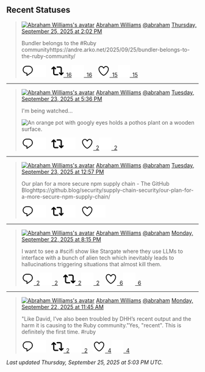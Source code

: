 ## Recent Statuses

> <a href="https://indieweb.social/@abraham"><img alt="Abraham Williams's avatar" src="https://cdn.masto.host/indiewebsocial/accounts/avatars/109/292/540/382/343/163/original/d00f2e03ce9c85b1.jpg" height="24" width="24" ></a> [Abraham Williams](https://indieweb.social/@abraham) [@abraham](https://indieweb.social/@abraham) [Thursday, September 25, 2025 at 2:02 PM](https://indieweb.social/@abraham/115265304240034534)
>
> Bundler belongs to the #Ruby communityhttps://andre.arko.net/2025/09/25/bundler-belongs-to-the-ruby-community/
>
> [![Reply](./images/reply_light.svg#gh-light-mode-only "Reply")](https://indieweb.social/@abraham/115265304240034534#gh-light-mode-only)[![Reply](./images/reply.svg#gh-dark-mode-only "Reply")](https://indieweb.social/@abraham/115265304240034534#gh-dark-mode-only)&emsp;[![Boost](./images/retweet_light.svg#gh-light-mode-only "Boost")&ensp;16](https://indieweb.social/@abraham/115265304240034534#gh-light-mode-only)[![Boost](./images/retweet.svg#gh-dark-mode-only "Boost")&ensp;16](https://indieweb.social/@abraham/115265304240034534#gh-dark-mode-only)&emsp;[![Favorite](./images/like_light.svg#gh-light-mode-only "Favorite")&ensp;15](https://indieweb.social/@abraham/115265304240034534#gh-light-mode-only)[![Favorite](./images/like.svg#gh-dark-mode-only "Favorite")&ensp;15](https://indieweb.social/@abraham/115265304240034534#gh-dark-mode-only)


---

> <a href="https://indieweb.social/@abraham"><img alt="Abraham Williams's avatar" src="https://cdn.masto.host/indiewebsocial/accounts/avatars/109/292/540/382/343/163/original/d00f2e03ce9c85b1.jpg" height="24" width="24" ></a> [Abraham Williams](https://indieweb.social/@abraham) [@abraham](https://indieweb.social/@abraham) [Tuesday, September 23, 2025 at 5:36 PM](https://indieweb.social/@abraham/115254821984794369)
>
> I&#39;m being watched...
>
> ![An orange pot with googly eyes holds a pothos plant on a wooden surface.](https://cdn.masto.host/indiewebsocial/media_attachments/files/115/254/821/081/561/286/original/e872a60bf625d4cf.jpg)
>
> [![Reply](./images/reply_light.svg#gh-light-mode-only "Reply")](https://indieweb.social/@abraham/115254821984794369#gh-light-mode-only)[![Reply](./images/reply.svg#gh-dark-mode-only "Reply")](https://indieweb.social/@abraham/115254821984794369#gh-dark-mode-only)&emsp;[![Boost](./images/retweet_light.svg#gh-light-mode-only "Boost")](https://indieweb.social/@abraham/115254821984794369#gh-light-mode-only)[![Boost](./images/retweet.svg#gh-dark-mode-only "Boost")](https://indieweb.social/@abraham/115254821984794369#gh-dark-mode-only)&emsp;[![Favorite](./images/like_light.svg#gh-light-mode-only "Favorite")&ensp;2](https://indieweb.social/@abraham/115254821984794369#gh-light-mode-only)[![Favorite](./images/like.svg#gh-dark-mode-only "Favorite")&ensp;2](https://indieweb.social/@abraham/115254821984794369#gh-dark-mode-only)


---

> <a href="https://indieweb.social/@abraham"><img alt="Abraham Williams's avatar" src="https://cdn.masto.host/indiewebsocial/accounts/avatars/109/292/540/382/343/163/original/d00f2e03ce9c85b1.jpg" height="24" width="24" ></a> [Abraham Williams](https://indieweb.social/@abraham) [@abraham](https://indieweb.social/@abraham) [Tuesday, September 23, 2025 at 12:57 PM](https://indieweb.social/@abraham/115253722825464996)
>
> Our plan for a more secure npm supply chain - The GitHub Bloghttps://github.blog/security/supply-chain-security/our-plan-for-a-more-secure-npm-supply-chain/
>
> [![Reply](./images/reply_light.svg#gh-light-mode-only "Reply")](https://indieweb.social/@abraham/115253722825464996#gh-light-mode-only)[![Reply](./images/reply.svg#gh-dark-mode-only "Reply")](https://indieweb.social/@abraham/115253722825464996#gh-dark-mode-only)&emsp;[![Boost](./images/retweet_light.svg#gh-light-mode-only "Boost")](https://indieweb.social/@abraham/115253722825464996#gh-light-mode-only)[![Boost](./images/retweet.svg#gh-dark-mode-only "Boost")](https://indieweb.social/@abraham/115253722825464996#gh-dark-mode-only)&emsp;[![Favorite](./images/like_light.svg#gh-light-mode-only "Favorite")](https://indieweb.social/@abraham/115253722825464996#gh-light-mode-only)[![Favorite](./images/like.svg#gh-dark-mode-only "Favorite")](https://indieweb.social/@abraham/115253722825464996#gh-dark-mode-only)


---

> <a href="https://indieweb.social/@abraham"><img alt="Abraham Williams's avatar" src="https://cdn.masto.host/indiewebsocial/accounts/avatars/109/292/540/382/343/163/original/d00f2e03ce9c85b1.jpg" height="24" width="24" ></a> [Abraham Williams](https://indieweb.social/@abraham) [@abraham](https://indieweb.social/@abraham) [Monday, September 22, 2025 at 8:15 PM](https://indieweb.social/@abraham/115249784696831679)
>
> I want to see a #scifi show like Stargate where they use LLMs to interface with a bunch of alien tech which inevitably leads to hallucinations triggering situations that almost kill them.
>
> [![Reply](./images/reply_light.svg#gh-light-mode-only "Reply")&ensp;2](https://indieweb.social/@abraham/115249784696831679#gh-light-mode-only)[![Reply](./images/reply.svg#gh-dark-mode-only "Reply")&ensp;2](https://indieweb.social/@abraham/115249784696831679#gh-dark-mode-only)&emsp;[![Boost](./images/retweet_light.svg#gh-light-mode-only "Boost")&ensp;2](https://indieweb.social/@abraham/115249784696831679#gh-light-mode-only)[![Boost](./images/retweet.svg#gh-dark-mode-only "Boost")&ensp;2](https://indieweb.social/@abraham/115249784696831679#gh-dark-mode-only)&emsp;[![Favorite](./images/like_light.svg#gh-light-mode-only "Favorite")&ensp;6](https://indieweb.social/@abraham/115249784696831679#gh-light-mode-only)[![Favorite](./images/like.svg#gh-dark-mode-only "Favorite")&ensp;6](https://indieweb.social/@abraham/115249784696831679#gh-dark-mode-only)


---

> <a href="https://indieweb.social/@abraham"><img alt="Abraham Williams's avatar" src="https://cdn.masto.host/indiewebsocial/accounts/avatars/109/292/540/382/343/163/original/d00f2e03ce9c85b1.jpg" height="24" width="24" ></a> [Abraham Williams](https://indieweb.social/@abraham) [@abraham](https://indieweb.social/@abraham) [Monday, September 22, 2025 at 11:45 AM](https://indieweb.social/@abraham/115247776715753612)
>
> &quot;Like David, I’ve also been troubled by DHH’s recent output and the harm it is causing to the Ruby community.&quot;Yes, &quot;recent&quot;. This is definitely the first time. #ruby
>
> [![Reply](./images/reply_light.svg#gh-light-mode-only "Reply")](https://indieweb.social/@abraham/115247776715753612#gh-light-mode-only)[![Reply](./images/reply.svg#gh-dark-mode-only "Reply")](https://indieweb.social/@abraham/115247776715753612#gh-dark-mode-only)&emsp;[![Boost](./images/retweet_light.svg#gh-light-mode-only "Boost")&ensp;2](https://indieweb.social/@abraham/115247776715753612#gh-light-mode-only)[![Boost](./images/retweet.svg#gh-dark-mode-only "Boost")&ensp;2](https://indieweb.social/@abraham/115247776715753612#gh-dark-mode-only)&emsp;[![Favorite](./images/like_light.svg#gh-light-mode-only "Favorite")&ensp;4](https://indieweb.social/@abraham/115247776715753612#gh-light-mode-only)[![Favorite](./images/like.svg#gh-dark-mode-only "Favorite")&ensp;4](https://indieweb.social/@abraham/115247776715753612#gh-dark-mode-only)


_Last updated Thursday, September 25, 2025 at 5:03 PM UTC._

